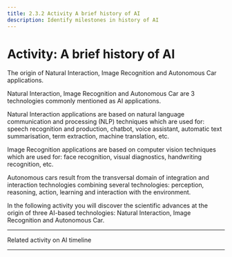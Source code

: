 ```yaml
---
title: 2.3.2 Activity A brief history of AI
description: Identify milestones in history of AI
---
```

# Activity: A brief history of AI

The origin of Natural Interaction, Image Recognition and Autonomous Car applications.

Natural Interaction, Image Recognition and Autonomous Car are 3 technologies commonly mentioned as AI applications.

Natural Interaction applications are based on natural language communication and processing (NLP) techniques which are used for: speech recognition and production, chatbot, voice assistant, automatic text summarisation, term extraction, machine translation, etc.

Image Recognition applications are based on computer vision techniques which are used for: face recognition, visual diagnostics, handwriting recognition, etc.

Autonomous cars result from the transversal domain of integration and interaction technologies combining several technologies: perception, reasoning, action, learning and interaction with the environment.

In the following activity you will discover the scientific advances at the origin of three AI-based technologies: Natural Interaction, Image Recognition and Autonomous Car.

_______________

Related activity on AI timeline
_______________
